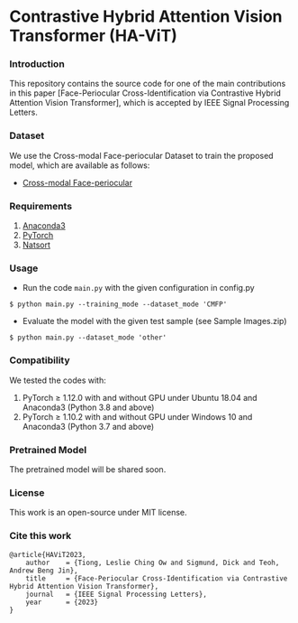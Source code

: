 # Contrastive Hybrid Attention Vision Transformer (HA-ViT)

### Introduction
This repository contains the source code for one of the main contributions in this paper [Face-Periocular Cross-Identification via Contrastive Hybrid Attention Vision Transformer], which is accepted by IEEE Signal Processing Letters.


### Dataset
We use the Cross-modal Face-periocular Dataset to train the proposed model, which are available as follows:
- [Cross-modal Face-periocular](https://www.kaggle.com/datasets/leslietiong/cmfpdb)


### Requirements
  1) [Anaconda3](https://www.anaconda.com/distribution/#download-section)
  2) [PyTorch](https://pytorch.org/get-started/locally/)
  3) [Natsort](https://pypi.org/project/natsort/)


### Usage
- Run the code `main.py` with the given configuration in config.py
```shell
$ python main.py --training_mode --dataset_mode 'CMFP'
```
- Evaluate the model with the given test sample (see Sample Images.zip)
```shell
$ python main.py --dataset_mode 'other'
```

### Compatibility
We tested the codes with:
  1) PyTorch &ge; 1.12.0 with and without GPU under Ubuntu 18.04 and Anaconda3 (Python 3.8 and above)
  2) PyTorch &ge; 1.10.2 with and without GPU under Windows 10 and Anaconda3 (Python 3.7 and above)


### Pretrained Model
The pretrained model will be shared soon.


### License
This work is an open-source under MIT license.


### Cite this work
```
@article{HAViT2023,
    author    = {Tiong, Leslie Ching Ow and Sigmund, Dick and Teoh, Andrew Beng Jin},
    title     = {Face-Periocular Cross-Identification via Contrastive Hybrid Attention Vision Transformer},
    journal   = {IEEE Signal Processing Letters},
    year      = {2023}
}
```
